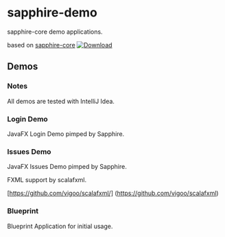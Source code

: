 sapphire-demo
=============

sapphire-core demo applications.

based on [sapphire-core](http://sfxcode.github.io/sapphire-core/)
[ ![Download](https://api.bintray.com/packages/sfxcode/maven/sapphire-core/images/download.svg) ](https://bintray.com/sfxcode/maven/sapphire-core/_latestVersion)


## Demos

### Notes

All demos are tested with IntelliJ Idea.
               
### Login Demo

JavaFX Login Demo pimped by Sapphire.

### Issues Demo

JavaFX Issues Demo pimped by Sapphire.

FXML support by scalafxml.

[https://github.com/vigoo/scalafxml/] (https://github.com/vigoo/scalafxml)

### Blueprint

Blueprint Application for initial usage.

